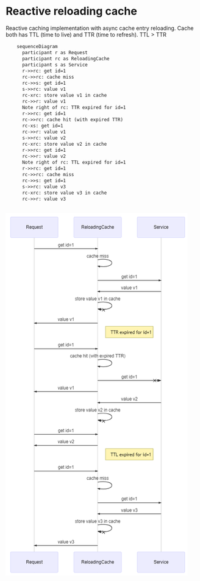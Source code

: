 # Reactive reloading cache
Reactive caching implementation with async cache entry reloading.
Cache both has TTL (time to live) and TTR (time to refresh). TTL > TTR

```mermaid
    sequenceDiagram
      participant r as Request
      participant rc as ReloadingCache
      participant s as Service
      r->>rc: get id=1
      rc->>rc: cache miss
      rc->>s: get id=1
      s->>rc: value v1
      rc-xrc: store value v1 in cache
      rc->>r: value v1
      Note right of rc: TTR expired for id=1
      r->>rc: get id=1
      rc->>rc: cache hit (with expired TTR)
      rc-xs: get id=1
      rc->>r: value v1
      s->>rc: value v2
      rc-xrc: store value v2 in cache
      r->>rc: get id=1
      rc->>r: value v2
      Note right of rc: TTL expired for id=1
      r->>rc: get id=1
      rc->>rc: cache miss
      rc->>s: get id=1
      s->>rc: value v3
      rc-xrc: store value v3 in cache
      rc->>r: value v3
      
```

![](reactive_reloading_cache.png)

